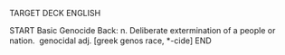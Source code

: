 TARGET DECK
ENGLISH

START
Basic
Genocide
Back: n. Deliberate extermination of a people or nation.  genocidal adj. [greek genos race, *-cide]
END
